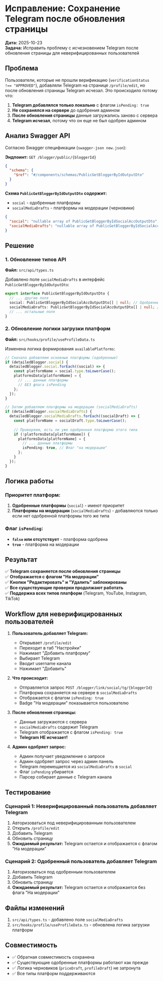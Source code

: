 # Исправление: Сохранение Telegram после обновления страницы

**Дата:** 2025-10-23  
**Задача:** Исправить проблему с исчезновением Telegram после обновления страницы для неверифицированных пользователей

## Проблема

Пользователи, которые не прошли верификацию (`verificationStatus !== "APPROVED"`), добавляли Telegram на странице `/profile/edit`, но после обновления страницы Telegram исчезал. Это происходило потому что:

1. **Telegram добавлялся только локально** с флагом `isPending: true`
2. **Не сохранялся на сервере** до одобрения админом
3. **После обновления страницы** данные загружались заново с сервера
4. **Telegram исчезал**, потому что он еще не был одобрен админом

## Анализ Swagger API

Согласно Swagger спецификации (`swagger-json new.json`):

**Эндпоинт:** `GET /blogger/public/{bloggerId}`

```json
{
  "schema": {
    "$ref": "#/components/schemas/PublicGetBloggerByIdOutputDto"
  }
}
```

**Схема `PublicGetBloggerByIdOutputDto` содержит:**
- `social` - одобренные платформы
- `socialMediaDrafts` - платформы на модерации (черновики)

```json
{
  "social": "nullable array of PublicGetBloggerByIdSocialAccOutputDto",
  "socialMediaDrafts": "nullable array of PublicGetBloggerByIdSocialAccOutputDto"
}
```

## Решение

### 1. Обновление типов API

**Файл:** `src/api/types.ts`

Добавлено поле `socialMediaDrafts` в интерфейс `PublicGetBloggerByIdOutputDto`:

```typescript
export interface PublicGetBloggerByIdOutputDto {
  // ... другие поля
  social: PublicGetBloggerByIdSocialAccOutputDto[] | null; // Одобренные платформы
  socialMediaDrafts: PublicGetBloggerByIdSocialAccOutputDto[] | null; // Платформы на модерации
  // ... остальные поля
}
```

### 2. Обновление логики загрузки платформ

**Файл:** `src/hooks/profile/useProfileData.ts`

Изменена логика формирования `availablePlatforms`:

```typescript
// Сначала добавляем основные платформы (одобренные)
if (detailedBlogger.social) {
  detailedBlogger.social.forEach((social) => {
    const platformName = social.type.toLowerCase();
    platformsData[platformName] = {
      // ... данные платформы
      // БЕЗ флага isPending
    };
  });
}

// Затем добавляем платформы на модерации (socialMediaDrafts)
if (detailedBlogger.socialMediaDrafts) {
  detailedBlogger.socialMediaDrafts.forEach((socialDraft) => {
    const platformName = socialDraft.type.toLowerCase();
    
    // Проверяем, есть ли уже одобренная платформа этого типа
    if (!platformsData[platformName]) {
      platformsData[platformName] = {
        // ... данные платформы
        isPending: true, // Флаг "на модерации"
      };
    }
  });
}
```

## Логика работы

### Приоритет платформ:
1. **Одобренные платформы** (`social`) - имеют приоритет
2. **Платформы на модерации** (`socialMediaDrafts`) - добавляются только если нет одобренной платформы того же типа

### Флаг `isPending`:
- **`false` или отсутствует** - платформа одобрена
- **`true`** - платформа на модерации

## Результат

✅ **Telegram сохраняется после обновления страницы**  
✅ **Отображается с флагом "На модерации"**  
✅ **Кнопки "Редактировать" и "Удалить" заблокированы**  
✅ **Все существующие проверки продолжают работать**  
✅ **Поддержка всех типов платформ** (Telegram, YouTube, Instagram, TikTok)

## Workflow для неверифицированных пользователей

1. **Пользователь добавляет Telegram:**
   - Открывает `/profile/edit`
   - Переходит в таб "Настройки"
   - Нажимает "Добавить платформу"
   - Выбирает Telegram
   - Вводит username канала
   - Нажимает "Добавить"

2. **Что происходит:**
   - Отправляется запрос `POST /blogger/link/social/tg/{bloggerId}`
   - Платформа сохраняется на сервере в `socialMediaDrafts`
   - Отображается с флагом `isPending: true`
   - Badge "На модерации" показывается пользователю

3. **После обновления страницы:**
   - Данные загружаются с сервера
   - `socialMediaDrafts` содержит Telegram
   - Telegram отображается с флагом `isPending: true`
   - **Telegram НЕ исчезает!**

4. **Админ одобряет запрос:**
   - Админ получает уведомление о запросе
   - Админ одобряет запрос через админ панель
   - Telegram перемещается из `socialMediaDrafts` в `social`
   - Флаг `isPending` убирается
   - Парсер собирает данные с Telegram канала

## Тестирование

### Сценарий 1: Неверифицированный пользователь добавляет Telegram
1. Авторизоваться под неверифицированным пользователем
2. Открыть `/profile/edit`
3. Добавить Telegram
4. Обновить страницу
5. **Ожидаемый результат:** Telegram остается и отображается с флагом "На модерации"

### Сценарий 2: Одобренный пользователь добавляет Telegram
1. Авторизоваться под одобренным пользователем
2. Добавить Telegram
3. Обновить страницу
4. **Ожидаемый результат:** Telegram остается и отображается без флага "На модерации"

## Файлы изменений

1. `src/api/types.ts` - добавлено поле `socialMediaDrafts`
2. `src/hooks/profile/useProfileData.ts` - обновлена логика загрузки платформ

## Совместимость

- ✅ Обратная совместимость сохранена
- ✅ Существующие одобренные платформы работают как прежде
- ✅ Логика черновиков (`priceDraft`, `profileDraft`) не затронута
- ✅ Все типы платформ поддерживаются
